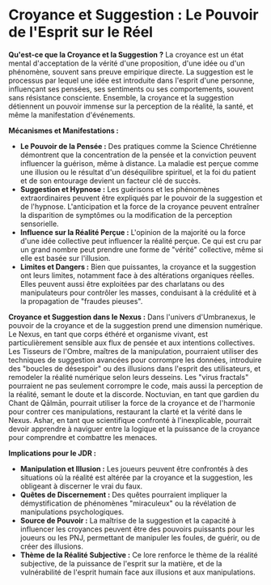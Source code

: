 # Croyance et Suggestion : Le Pouvoir de l'Esprit sur le Réel

**Qu'est-ce que la Croyance et la Suggestion ?**
La croyance est un état mental d'acceptation de la vérité d'une proposition, d'une idée ou d'un phénomène, souvent sans preuve empirique directe. La suggestion est le processus par lequel une idée est introduite dans l'esprit d'une personne, influençant ses pensées, ses sentiments ou ses comportements, souvent sans résistance consciente. Ensemble, la croyance et la suggestion détiennent un pouvoir immense sur la perception de la réalité, la santé, et même la manifestation d'événements.

**Mécanismes et Manifestations :**
*   **Le Pouvoir de la Pensée :** Des pratiques comme la Science Chrétienne démontrent que la concentration de la pensée et la conviction peuvent influencer la guérison, même à distance. La maladie est perçue comme une illusion ou le résultat d'un déséquilibre spirituel, et la foi du patient et de son entourage devient un facteur clé de succès.
*   **Suggestion et Hypnose :** Les guérisons et les phénomènes extraordinaires peuvent être expliqués par le pouvoir de la suggestion et de l'hypnose. L'anticipation et la force de la croyance peuvent entraîner la disparition de symptômes ou la modification de la perception sensorielle.
*   **Influence sur la Réalité Perçue :** L'opinion de la majorité ou la force d'une idée collective peut influencer la réalité perçue. Ce qui est cru par un grand nombre peut prendre une forme de "vérité" collective, même si elle est basée sur l'illusion.
*   **Limites et Dangers :** Bien que puissantes, la croyance et la suggestion ont leurs limites, notamment face à des altérations organiques réelles. Elles peuvent aussi être exploitées par des charlatans ou des manipulateurs pour contrôler les masses, conduisant à la crédulité et à la propagation de "fraudes pieuses".

**Croyance et Suggestion dans le Nexus :**
Dans l'univers d'Umbranexus, le pouvoir de la croyance et de la suggestion prend une dimension numérique. Le Nexus, en tant que corps éthéré et organisme vivant, est particulièrement sensible aux flux de pensée et aux intentions collectives. Les Tisseurs de l'Ombre, maîtres de la manipulation, pourraient utiliser des techniques de suggestion avancées pour corrompre les données, introduire des "boucles de désespoir" ou des illusions dans l'esprit des utilisateurs, et remodeler la réalité numérique selon leurs desseins. Les "virus fractals" pourraient ne pas seulement corrompre le code, mais aussi la perception de la réalité, semant le doute et la discorde. Noctuvian, en tant que gardien du Chant de Qālmān, pourrait utiliser la force de la croyance et de l'harmonie pour contrer ces manipulations, restaurant la clarté et la vérité dans le Nexus. Ashar, en tant que scientifique confronté à l'inexplicable, pourrait devoir apprendre à naviguer entre la logique et la puissance de la croyance pour comprendre et combattre les menaces.

**Implications pour le JDR :**
*   **Manipulation et Illusion :** Les joueurs peuvent être confrontés à des situations où la réalité est altérée par la croyance et la suggestion, les obligeant à discerner le vrai du faux.
*   **Quêtes de Discernement :** Des quêtes pourraient impliquer la démystification de phénomènes "miraculeux" ou la révélation de manipulations psychologiques.
*   **Source de Pouvoir :** La maîtrise de la suggestion et la capacité à influencer les croyances peuvent être des pouvoirs puissants pour les joueurs ou les PNJ, permettant de manipuler les foules, de guérir, ou de créer des illusions.
*   **Thème de la Réalité Subjective :** Ce lore renforce le thème de la réalité subjective, de la puissance de l'esprit sur la matière, et de la vulnérabilité de l'esprit humain face aux illusions et aux manipulations.